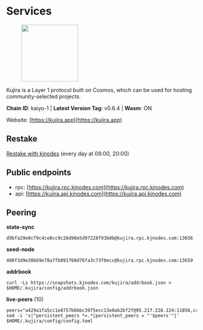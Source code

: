 # Services

<figure><img src="https://raw.githubusercontent.com/kj89/testnet_manuals/main/pingpub/logos/kujira.png" width="150" alt=""><figcaption></figcaption></figure>

Kujira is a Layer 1 protocol built on Cosmos, which can be used for  hosting community-selected projects.

**Chain ID**: kaiyo-1 | **Latest Version Tag**: v0.6.4 | **Wasm**: ON

Website: [https://kujira.app](https://kujira.app)

## Restake

[Restake with kjnodes](https://restake.app/kujira/kujiravaloper1tnuqj73jfn3724lqz34c27tuv80nv336sadqym) (every day at 08:00, 20:00)
## Public endpoints

* rpc: [https://kujira.rpc.kjnodes.com](https://kujira.rpc.kjnodes.com)
* api: [https://kujira.api.kjnodes.com](https://kujira.api.kjnodes.com)

## Peering

**state-sync**

```
d9bfa29e0cf9c4ce0cc9c26d98e5d97228f93b0b@kujira.rpc.kjnodes.com:13656
```

**seed-node**

```
400f3d9e30b69e78a7fb891f60d76fa3c73f0ecc@kujira.rpc.kjnodes.com:13659
```

**addrbook**
```
curl -Ls https://snapshots.kjnodes.com/kujira/addrbook.json > $HOME/.kujira/config/addrbook.json
```

**live-peers** (10)
```
peers="a429a1fa5cc1e8757b6bbc3975ecc13e0ab2bf2f@95.217.228.124:11856,ccffabe81f2de8a81e171f93fe1209392bf9993f@65.108.234.59:26656,3a7733d4b670a672db326bd6e5f8ae37e14a3dbd@138.201.226.227:26656,97e4468ac589eac505a800411c635b14511a61bb@5.9.239.238:26656,26d19e5b3f3a5ebafe827dabca4ef008d9c5e6fd@168.119.15.94:26656,fa57c7c253be46ad9f696ee2f2c1d72cbc6a1591@146.59.52.135:31095,b80cf7882c8cab4894d41ccd4f5a00406d8b5f7d@146.59.52.48:30095,177872437b2a31ebb0fb740ba5bd32b0be99e280@5.79.74.229:31095,94469c0d109e00e65d62a307f7ab3dc109c01055@65.108.238.104:11856,d9bfa29e0cf9c4ce0cc9c26d98e5d97228f93b0b@144.76.163.233:13656"
sed -i 's|^persistent_peers *=.*|persistent_peers = "'$peers'"|' $HOME/.kujira/config/config.toml
```

